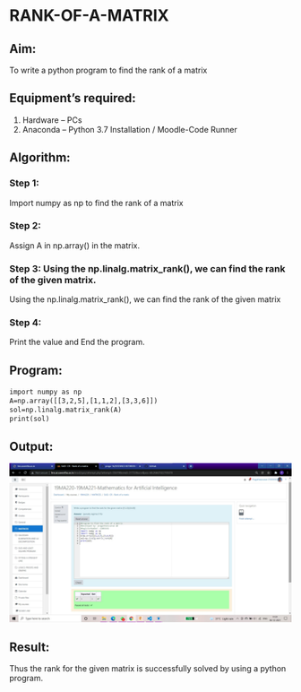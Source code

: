 # RANK-OF-A-MATRIX
## Aim:
To write a python program to find the rank of a matrix
## Equipment’s required:
1. 	Hardware – PCs
2. 	Anaconda – Python 3.7 Installation / Moodle-Code Runner
## Algorithm:
### Step 1: 
Import numpy as np to find the rank of a matrix
### Step 2: 
Assign A in np.array() in the matrix.
### Step 3: Using the np.linalg.matrix_rank(), we can find the rank of the given matrix.
Using the np.linalg.matrix_rank(), we can find the rank of the given matrix
### Step 4: 
Print the value and End the program.
## Program:
```
import numpy as np
A=np.array([[3,2,5],[1,1,2],[3,3,6]])
sol=np.linalg.matrix_rank(A)
print(sol)
```
## Output:
![github logo](rank.jpg)

## Result:
Thus the rank for the given matrix is successfully solved by  using a python program.

